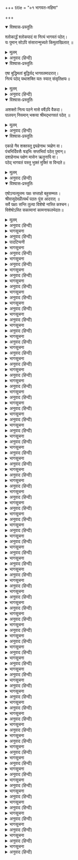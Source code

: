 +++
title = "०१ भागवत-महिमा"

+++


<details open><summary>विश्वास-प्रस्तुतिः</summary>

श्लोकार्द्धं श्लोकपादं वा नित्यं भागवतं पठेत्।  
यः पुमान् सोऽपि संसारान्मुच्यते किमुताखिलात् ॥
</details>

<details><summary>मूलम्</summary>

श्लोकार्द्धं श्लोकपादं वा नित्यं भागवतं पठेत्।  
यः पुमान् सोऽपि संसारान्मुच्यते किमुताखिलात् ॥
</details>

<details><summary>अनुवाद (हिन्दी)</summary>

आधा श्लोक या चौथाई श्लोकका भी नित्य जो मनुष्य पाठ करता है, उसकी भी संसारसे मुक्ति हो जाती है; फिर सम्पूर्ण पाठ करनेवालेकी तो बात ही क्या है।
</details>

<details open><summary>विश्वास-प्रस्तुतिः</summary>

एषा बुद्धिमतां बुद्धिर्यद् भागवतमादरात्।  
नित्यं पठेद् यथाशक्ति यतः स्यात् संसृतिक्षयः॥
</details>

<details><summary>मूलम्</summary>

एषा बुद्धिमतां बुद्धिर्यद् भागवतमादरात्।  
नित्यं पठेद् यथाशक्ति यतः स्यात् संसृतिक्षयः॥
</details>

<details><summary>अनुवाद (हिन्दी)</summary>

बुद्धिमानोंकी बुद्धिमत्ता यही है कि संसारभयनाशक श्रीमद‍्भागवतका आदरपूर्वक यथाशक्ति पाठ करे।
</details>

<details open><summary>विश्वास-प्रस्तुतिः</summary>

अशक्तो नित्य पठने मासे वर्षेऽपि वैकदा।  
पालयन् नियमान् भक्त्या श्रीमद‍्भागवतं पठेत् ॥
</details>

<details><summary>मूलम्</summary>

अशक्तो नित्य पठने मासे वर्षेऽपि वैकदा।  
पालयन् नियमान् भक्त्या श्रीमद‍्भागवतं पठेत् ॥
</details>

<details><summary>अनुवाद (हिन्दी)</summary>

यदि नित्य पाठ न कर सकता हो तो महीने या वर्षमें एक बार नियमपूर्वक भक्तिसहित भागवतका पाठ अवश्य करना चाहिये।
</details>

<details open><summary>विश्वास-प्रस्तुतिः</summary>

एकाहे नैव शक्तस्तु द्व्यहेनाथ त्र्यहेण वा।  
पंचभिर्दिवसैः षड्‍‍भिः सप्तभिर्वा पठेत् पुमान्॥  
दशाहेनाथ पक्षेण मासेन ऋतुनापि वा।  
पठेद् भागवतं यस्तु भुक्तं मुक्तिं स विन्दते॥
</details>

<details><summary>मूलम्</summary>

एकाहे नैव शक्तस्तु द्व्यहेनाथ त्र्यहेण वा।  
पंचभिर्दिवसैः षड्‍‍भिः सप्तभिर्वा पठेत् पुमान्॥  
दशाहेनाथ पक्षेण मासेन ऋतुनापि वा।  
पठेद् भागवतं यस्तु भुक्तं मुक्तिं स विन्दते॥
</details>

<details><summary>अनुवाद (हिन्दी)</summary>

जो एक दिनमें पाठ न कर सकता हो वह दो, तीन, पाँच, छः, सात, दस, पंद्रह, तीस या साठ दिनमें श्रीमद‍्भागवतका पाठ करे। इससे भोग एवं मोक्ष दोनोंकी प्राप्ति होती है।
</details>

<details open><summary>विश्वास-प्रस्तुतिः</summary>

एषोऽप्यत्युत्तमः पक्षः सप्ताहो बहुसम्मतः।  
श्रीवासुदेवप्रीत्यर्थं पठतः पुंस आदरात् ॥  
सर्वे पक्षाः सन्ति तुल्या विशेषो नास्ति कश्चन।  
विशेषोऽस्ति सकामानां कामनाफलभेदतः॥
</details>

<details><summary>मूलम्</summary>

एषोऽप्यत्युत्तमः पक्षः सप्ताहो बहुसम्मतः।  
श्रीवासुदेवप्रीत्यर्थं पठतः पुंस आदरात् ॥  
सर्वे पक्षाः सन्ति तुल्या विशेषो नास्ति कश्चन।  
विशेषोऽस्ति सकामानां कामनाफलभेदतः॥
</details>

<details><summary>अनुवाद (हिन्दी)</summary>

बहुत-से ऋषियोंने सप्ताहपारायणका भी उत्तम पक्ष माना है। केवल भगवान‍्की प्रीतिके लिये सम्पूर्ण पक्ष बराबर हैं। कोई न्यूनाधिक नहीं हैं। फल चाहनेवालोंके लिये फलभेदसे पारायणभेद कहा गया है।
</details>

<details><summary>भागसूचना</summary>

(१) निष्कामपारायण भगवत्प्रीत्यर्थ
</details>

<details><summary>अनुवाद (हिन्दी)</summary>

पाठकर्ता ब्राह्मण १ या ५, पारायण-संख्या १०० या १०८  
विशेष नियम—करानेवाला फलाहार या हविष्य भोजन करे।  
दिन—१, २, ३, ४, ५, ६, ७,  
विश्रामस्थल-स्कन्ध—३, ५, ७, ९, १०, १०, १२  
अध्याय—२०, २३, १५,* २४,* १२, ८२, १३*  
योग अध्याय—४९, ६७, ३७, ४८, १२, ७०, ५२
</details>

<details><summary>पादटिप्पनी</summary>

* यह चिह्न स्कन्धकी समाप्ति और ÷ यह चिह्न दशमस्कन्धके पूर्वार्धकी समाप्तिका है।
</details>

<details><summary>भागसूचना</summary>

(२) सप्ताहपारायण (सात दिनका)
</details>

<details><summary>अनुवाद (हिन्दी)</summary>

निष्कामपारायण भगवत्प्रीत्यर्थ  
दिन—१, २, ३, ४, ५, ६, ७  
विश्रामस्थल-स्कन्ध—३, ५, ७, ९, १०, १०, १२  
अध्याय—२०, २३, १५*, २४*, ४२, ९०*, १३*  
योग अध्याय—४९, ६७, ३७, ४८, ४२, ४८, ४४
</details>

<details><summary>भागसूचना</summary>

(३) सप्ताहपारायण (सात दिनका)
</details>

<details><summary>अनुवाद (हिन्दी)</summary>

मोक्षप्राप्तिके लिये  
दिन— १, २, ३, ४, ५, ६, ७  
विश्रामस्थल-स्कन्ध—३, ५, ८, १०, १०, ११, १२  
अध्याय—१८, ८, ७, ३, ५३, ९, १३*  
योग अध्याय—४७, ५४, ५९, ४४, ५०, ४६, ३५
</details>

<details><summary>भागसूचना</summary>

(४) आरम्भ किये हुए कार्यमें विघ्ननाशके लिये
</details>

<details><summary>अनुवाद (हिन्दी)</summary>

पाठकर्ता ब्राह्मण ९, पारायण-संख्या १४०  
विशेष नियम—प्रतिदिन चतुर्थ स्कन्धके उन्नीसवें अध्याय (पृथुविजय) का पाठ, पाठके आरम्भ एवं समाप्तिमें करना चाहिये।  
दिन— १, २, ३, ४, ५, ६, ७  
विश्रामस्थल-स्कन्ध—३, ५, ७, ९, १०, १०, १२  
अध्याय—१९, ६, १०, २४*, ४९÷, ९०*, १३*  
योग अध्याय—४९, ५१, ४९, ५३, ४९, ४१, ४४
</details>

<details><summary>भागसूचना</summary>

(५) सप्ताहपारायण (सात दिनका)
</details>

<details><summary>अनुवाद (हिन्दी)</summary>

विघ्ननाशके लिये  
दिन— १, २, ३, ४, ५, ६, ७  
विश्रामस्थल-स्कन्ध—३, ५, ७, ९, १०, १०, १२  
अध्याय—१९, १६, १०, २४*, ४९÷, ९०*, १३*  
योग अध्याय—४९, ६१, ३९, ५३, ४९, ४१, ४४
</details>

<details><summary>भागसूचना</summary>

(६) सप्ताहपारायण (सात दिनका)
</details>

<details><summary>अनुवाद (हिन्दी)</summary>

धनप्राप्तिके लिये  
दिन— १, २, ३, ४, ५, ६, ७  
विश्रामस्थल-स्कन्ध—४, ६, ९, १०, १०, १०, १२  
अध्याय—९, १३, ७, ३४, ७३, ९०*, १३*  
योग अध्याय—७१, ६१, ५२, ५१, ३९, १७, ४४
</details>

<details><summary>भागसूचना</summary>

(७) सप्ताहपारायणके प्रयोग (सात दिनके)
</details>

<details><summary>अनुवाद (हिन्दी)</summary>

बान्धवपीडानिवृत्ति और संकटनाशके लिये  
पाठकर्ता ब्राह्मण ४, पारायण-संख्या १९६  
विशेष नियम—प्रतिदिन पाठके आरम्भ एवं समाप्तिमें षष्ठ स्कन्धकी देवस्तुति (अ० ९, श्लो०३१—४५) का पाठ करना चाहिये। पाठविधि—  
दिन— १, २, ३, ४, ५, ६, ७  
विश्रामस्थल-स्कन्ध—२, ४, ६, ८, १०, ११, १२  
अध्याय—	१०*, ३१*, १९*, २४*, ४९÷, ३१*, १३*  
योग अध्याय—२९, ६४, ४५, ३९, ७३, ७२, १३
</details>

<details><summary>भागसूचना</summary>

(८) कैदसे छुड़ानेके लिये
</details>

<details><summary>अनुवाद (हिन्दी)</summary>

पाठकर्ता ब्राह्मण ७, पारायण-संख्या १४३  
विशेष नियम—प्रतिदिन पाठके आरम्भ एवं अन्तमें दशम स्कन्धके १०। २९; १९। ९; २५। १३; २७। १९; ४९। ११ और ७०। २५—इन ६श्लोकोंका पाठ करना चाहिये।  
दिन— १, २, ३, ४, ५, ६, ७  
विश्रामस्थल-स्कन्ध—३, ५, ७, ९, १०, ११, १२  
अध्याय—३३*, २६*, १५*, २४*, ९०*, ३१*, १३*  
योग अध्याय—६२, ५७, ३४, ४८, ९०, ३१, १३
</details>

<details><summary>भागसूचना</summary>

(९) शत्रुपराजयके लिये
</details>

<details><summary>अनुवाद (हिन्दी)</summary>

पाठकर्ता ब्राह्मण ६, पारायण-संख्या १९४  
विशेष नियम—प्रतिदिन पाठके प्रारम्भ एवं समाप्तिमें अष्टम स्कन्धके ‘यज्ञेश यज्ञपुरुष’ (अ०१७, श्लो० ८) आदि ३ श्लोकोंका पाठ करे।  
दिन— १, २, ३, ४, ५, ६, ७  
विश्रामस्थल-स्कन्ध—३, ५, ७, १०, १०, ११, १२  
अध्याय—१९, १५, १५*, १२, ८४, ३१*, १३*,  
योग अध्याय—४८, ६०, ४५, ६०, ७२, ३७, १३
</details>

<details><summary>भागसूचना</summary>

(१०) रोगमुक्तिके लिये
</details>

<details><summary>अनुवाद (हिन्दी)</summary>

पाठकर्ता ब्राह्मण ३, पारायण-संख्या १५७  
विशेष नियम—प्रतिदिन प्रत्येक अध्यायके आरम्भमें पंचम स्कन्धके नारसिंह मन्त्र (अ० १८, श्लो० ८) का पाठ करे।  
दिन— १, २, ३, ४, ५, ६, ७  
विश्रामस्थल-स्कन्ध—३, ५, ६, ९, १०, १०, १२  
अध्याय—२०, ६, १९*, २०, ३५, ८५, १३*  
योग अध्याय—४९, ५०, ३९, ५९, ३९, ५०, ४९
</details>

<details><summary>भागसूचना</summary>

(११) पुत्र और स्त्रीप्राप्तिके लिये
</details>

<details><summary>अनुवाद (हिन्दी)</summary>

पाठकर्ता ब्राह्मण ५, पारायण-संख्या १४५  
विशेष नियम—प्रतिदिन प्रत्येक अध्यायके आरम्भ एवं अन्तमें पंचम स्कन्धके काममन्त्र (अ० १८, श्लो० १८) का पाठ करे।  
दिन— १, २, ३, ४, ५, ६, ७  
विश्रामस्थल-स्कन्ध—३, ५, ७, १०, १०, ११, १२  
अध्याय—२४, ३, ८, ४, ५५, ६, १३*  
योग अध्याय—५३, ४३, ५०, ५९, ५१, ४१, ३८
</details>

<details><summary>भागसूचना</summary>

(१२) निष्कण्टक राज्यके लिये
</details>

<details><summary>अनुवाद (हिन्दी)</summary>

पाठकर्ता ब्राह्मण १०, पारायण-संख्या १९८  
विशेष नियम—प्रतिदिन पाठके आरम्भ एवं समाप्तिमें चतुर्थ स्कन्धकी ध्रुवस्तुति (अ० ९) का पाठ करे।  
दिन— १, २, ३, ४, ५, ६, ७  
विश्रामस्थल-स्कन्ध—४, ६, ९, १०, १०, १०, १२  
अध्याय—९, १३, ७, ३४, ७३, ९०*, १३*  
योग अध्याय—७१, ६१, ५२, ५१, ३९, १७, ४४
</details>

<details><summary>भागसूचना</summary>

(१३) एकाहपारायण (एक दिनका)
</details>

<details><summary>अनुवाद (हिन्दी)</summary>

हरिप्रेमप्राप्ति  
दिन— १,  
विश्रामस्थल-स्कन्ध—१२  
अध्याय—१३*  
योग अध्याय—३३५
</details>

<details><summary>भागसूचना</summary>

(१४) द‍्व्यहपारायण (दो दिनका)
</details>

<details><summary>अनुवाद (हिन्दी)</summary>

पराभक्ति-प्राप्तिके लिये  
दिन— १,	 २  
विश्रामस्थल-स्कन्ध—९, १२  
अध्याय—१३, १३*  
योग अध्याय—१९०, १४५
</details>

<details><summary>भागसूचना</summary>

(१५) द‍्व्यहपारायण (दो दिनका)
</details>

<details><summary>अनुवाद (हिन्दी)</summary>

योग-सिद्धिके लिये  
दिन— १,	 २  
विश्रामस्थल-स्कन्ध—७, १२  
अध्याय—१५*, १३*  
योग अध्याय—१५३, १८२
</details>

<details><summary>भागसूचना</summary>

(१६) द‍्व्यहपारायण (दो दिनका)
</details>

<details><summary>अनुवाद (हिन्दी)</summary>

चित्तनिवृत्तिके लिये  
दिन—१, २  
विश्रामस्थल-स्कन्ध—८, १२  
अध्याय—१६, १३*  
योग अध्याय—१६९, १६६
</details>

<details><summary>भागसूचना</summary>

(१७) त्र्यहपारायण (तीन दिनका)
</details>

<details><summary>अनुवाद (हिन्दी)</summary>

मोक्षप्राप्तिके लिये  
दिन—१, २, ३,  
विश्रामस्थल-स्कन्ध—५, १०, १२  
अध्याय—८, १२, १३*  
योग अध्याय—१०१, ११२, १२२
</details>

<details><summary>भागसूचना</summary>

(१८) त्र्यहपारायण (तीन दिनका)
</details>

<details><summary>अनुवाद (हिन्दी)</summary>

ऐश्वर्य-प्राप्ति, संसार-बन्धन-मुक्तिके लिये  
दिन—१, २, ३,  
विश्रामस्थल-स्कन्ध—७, १०, १२  
अध्याय—१५*, ९०*, १३*  
योग अध्याय—१५३, १३८, ४४
</details>

<details><summary>भागसूचना</summary>

(२०) चतुरहपारायण (चार दिनका)
</details>

<details><summary>अनुवाद (हिन्दी)</summary>

सब प्रकारकी कामनाओंकी सिद्धिके लिये  
दिन—१, २, ३, ४  
विश्रामस्थल-स्कन्ध—४, ८, १०, १२  
अध्याय—१८, ७, ५२, १३*  
योग अध्याय—८०, ८०, ९३, ८२
</details>

<details><summary>भागसूचना</summary>

(२१) चतुरहपारायण (चार दिनका)
</details>

<details><summary>अनुवाद (हिन्दी)</summary>

पापनाशके लिये  
दिन—१, २, ३, ४  
विश्रामस्थल-स्कन्ध—४, ८, १०, १२  
अध्याय—२६, १९, ५३, १३*  
योग अध्याय—८८, ८४, ८२, ८१
</details>

<details><summary>भागसूचना</summary>

(२२) चतुरहपारायण (चार दिनका)
</details>

<details><summary>अनुवाद (हिन्दी)</summary>

सद्धर्मकी प्राप्तिके लिये  
दिन—१, २, ३, ४  
विश्रामस्थल-स्कन्ध—४, ८, १०, १२  
अध्याय—१९, १४, ५१, १३*  
योग अध्याय—८१, ८६, ८५, ८३
</details>

<details><summary>भागसूचना</summary>

(२३) पंचाहपारायण (पाँच दिनका)
</details>

<details><summary>अनुवाद (हिन्दी)</summary>

दिन—१, २, ३, ४, ५  
विश्रामस्थल-स्कन्ध—४, ६, ९, १०, १२  
अध्याय—४, १५, २१, ६४, १३*  
योग अध्याय—६६, ६८, ६४, ६७, ७०
</details>

<details><summary>भागसूचना</summary>

(२४) पंचाहपारायण (पाँच दिनका)
</details>

<details><summary>अनुवाद (हिन्दी)</summary>

सकल कामनाप्राप्तिके लिये  
पाठकर्ता ब्राह्मण ९, पारायण-संख्या २४२  
दिन—१, २, ३, ४, ५  
विश्रामस्थल-स्कन्ध—४, ६, ९, १०, १२  
अध्याय—७, १९*, २४*, ६९, १३*  
योग अध्याय—६९, ६९, ६३, ६९, ६५
</details>

<details><summary>भागसूचना</summary>

(२५) षडहपारायण (छः दिनका)
</details>

<details><summary>अनुवाद (हिन्दी)</summary>

धनप्राप्तिके लिये  
दिन—१, २, ३, ४, ५, ६  
विश्रामस्थल-स्कन्ध—४, ६, ९, १०, १०, १२  
अध्याय—९, १३, ७, ३४, ९०*, १३*  
योग अध्याय—७१, ६१, ५२, ५१, ५६, ४४
</details>

<details><summary>भागसूचना</summary>

(२६) षडहपारायण (छः दिनका)
</details>

<details><summary>अनुवाद (हिन्दी)</summary>

धनलाभ, कृत्यानाश, उत्पात-शान्तिके लिये  
पाठकर्ता ब्राह्मण ४, पारायण-संख्या १४४  
दिन—१, २, ३, ४, ५, ६  
विश्रामस्थल-स्कन्ध—३, ५, ८, १०, ११, १२  
अध्याय—३२, १४, २४*, ४९÷, २९, १३*  
योग अध्याय—६१, ४६, ७०, ७३, ७०, १४
</details>

<details><summary>भागसूचना</summary>

(२७) अष्टाहपारायण (आठ दिनका)
</details>

<details><summary>अनुवाद (हिन्दी)</summary>

दरिद्रता नष्ट करनेके लिये  
दिन—१, २, ३, ४, ५, ६, ७, ८  
विश्रामस्थल-स्कन्ध—३, ४, ६, ८, १०, १०, ११, १२  
अध्याय—१५, २१, ७, २१, २३, ५१, ३, १३*  
योग अध्याय—४४, ३९, ४३, ४८, ५०, २८, ४२, ४१
</details>

<details><summary>भागसूचना</summary>

(२८) अष्टाहपारायण (आठ दिनका)
</details>

<details><summary>अनुवाद (हिन्दी)</summary>

रोगसे छुटकारा पानेके लिये  
दिन—१, २, ३, ४, ५, ६, ७, ८  
विश्रामस्थल-स्कन्ध—३, ५, ६, ९, १०, १०, ११, १२  
अध्याय—२०, ६, १९*, २०, ३५, ८५, ६, १३*  
योग अध्याय—४९, ५०, ३९, ५९, ३९, ५०, ११, ३८
</details>

<details><summary>भागसूचना</summary>

(२९) अष्टाहपारायण (आठ दिनका)
</details>

<details><summary>अनुवाद (हिन्दी)</summary>

भयनिवृत्तिके लिये  
दिन—१, २, ३, ४, ५, ६, ७, ८,  
विश्रामस्थल-स्कन्ध—३, ४, ६, ८, १०, १०, १०, १२  
अध्याय—	९, १६, १, १०, १, ४२, ९०*, १३*  
योग अध्याय—३८, ४०, ४२, ४३, ३९, ४१, ४८, ४४
</details>

<details><summary>भागसूचना</summary>

(३०) अष्टाहपारायण (आठ दिनका)
</details>

<details><summary>अनुवाद (हिन्दी)</summary>

अकाल मृत्युसे बचनेके लिये  
दिन— १, २, ३, ४, ५, ६, ७, ८  
विश्रामस्थल-स्कन्ध—३, ४, ५, ८, १०, १०, ११, १२  
अध्याय—८, ८, २४, ९, १०, ५६, ९, १३*  
योग अध्याय—३७, ३३, ४७, ४५, ४९, ४६, ४३, ३५
</details>

<details><summary>भागसूचना</summary>

(३१) नवाहपारायण (नौ दिनका)
</details>

<details><summary>अनुवाद (हिन्दी)</summary>

सुयशप्राप्तिके लिये  
दिन— १, २, ३, ४, ५, ६, ७, ८, ९  
विश्रामस्थल-स्कन्ध—३, ४, ५, ७, ९, १०, १०, ११, १२  
अध्याय—१०, २, २०, १२, ८, २०, ६०, ८, १३*  
योग अध्याय—३९, २५, ४९, ३७, ३५, ३६, ४०, ३८, ३६
</details>

<details><summary>भागसूचना</summary>

(३२) नवाहपारायण (नौ दिनका)
</details>

<details><summary>अनुवाद (हिन्दी)</summary>

कन्याप्राप्तिके लिये  
दिन— १, २, ३, ४, ५, ६, ७, ८, ९  
विश्रामस्थल-स्कन्ध— ३, ४, ५, ७, ९, १०, १०, ११, १२  
अध्याय—६, ११, १६, ११, ६, २१, ५८, ९, १३*  
योग अध्याय—३५, ३८, ३६, ४०, ३४, ३९, ३७, ४१, ३५
</details>

<details><summary>भागसूचना</summary>

(३३) दशाहपारायण (दस दिनका)
</details>

<details><summary>अनुवाद (हिन्दी)</summary>

ज्ञानप्राप्तिके लिये  
दिन— १, २, ३, ४, ५, ६, ७, ८, ९, १०  
विश्रामस्थल-स्कन्ध—३, ४, ५, ६, ८, १०, १०, १०, ११, १२  
अध्याय—६, ७, ९, १९*, २४*, ११, ४५, ७९, २३, १३*  
योग अध्याय—३५, ३४, ३३, ३६, ३९, ३५, ३४, ३४, ३४, २१
</details>

<details><summary>भागसूचना</summary>

(३४) एकादशाहपारायण (ग्यारह दिनका)
</details>

<details><summary>अनुवाद (हिन्दी)</summary>

मनोकामनाकी सिद्धिके लिये  
दिन— १, २, ३, ४, ५, ६, ७, ८, ९, १०, ११  
विश्रामस्थल-स्कन्ध—१, ३, ४, ५, ७, ९, १०, १०, १०, ११, १२  
अध्याय—१८, २२, २१, २१, ८, ३, ११, ४८, ८१, २३, १३*  
योग अध्याय—१८, ३३, ३२, ३१, ३२, ३४, ३२, ३७, ३३, ३२, २१
</details>

<details><summary>भागसूचना</summary>

(३५) द्वादशाहपारायण (बारह दिनका)
</details>

<details><summary>अनुवाद (हिन्दी)</summary>

शान्तिके लिये  
दिन—१, २, ३, ४, ५, ६, ७, ८, ९, १०, ११, १२  
विश्रामस्थल-स्कन्ध—२, ३, ४, ५, ६, ८, ९, १०, १०, १०, ११, १२  
अध्याय—३, २२, १६, ९, १८, १७, २१, २३, ४८, ८०, २५, १३*  
योग अध्याय—२२, २९, २७, २४, ३५, ३३, २८, २६, २५, ३२, ३५, १९
</details>

<details><summary>भागसूचना</summary>

(३६) त्रयोदशाहपारायण (तेरह दिनका)
</details>

<details><summary>अनुवाद (हिन्दी)</summary>

ऋणसे छुटकारा पानेके लिये  
दिन— १, २, ३, ४, ५, ६, ७, ८, ९, १०, ११, १२, १३  
विश्रामस्थल-स्कन्ध—२, ३, ४, ५, ६, ८, ९, १०, १०, १०, ११, १२, १२  
अध्याय—२, २०, १३, ५, १३, ११, १४, १५, ३९, ७०, १४, १, १३*  
योग अध्याय—२१, २८, २६, २३, ३४, ३२, २७, २५, २४, ३१, ३४, १८, १२
</details>

<details><summary>भागसूचना</summary>

(३७) चतुर्दशाहपारायण (चौदह दिनका)
</details>

<details><summary>अनुवाद (हिन्दी)</summary>

सब प्रकारकी आपत्तियोंसे छुटकारा पानेके लिये  
दिन— १, २, ३, ४, ५, ६, ७, ८, ९, १०, ११, १२, १३, १४  
विश्रामस्थल-स्कन्ध—२, ३, ४, ५, ६, ७, ८, ९, १०, १०, १०, ११, ११, १२  
अध्याय—६, २०, १२, ५, २, ९, १८, १६, १८, ४१, ६७, २, २३, १३*  
योग अध्याय—२५, २४, २५, २४, २३, २६, २४, २२, २६, २३, २६, २५, २१, २१,
</details>

<details><summary>भागसूचना</summary>

(३८) पक्षपारायण (पंद्रह दिनका)
</details>

<details><summary>अनुवाद (हिन्दी)</summary>

पक्ष, मास और ऋतुपारायण प्रतिपद् तिथिसे ही प्रारम्भ किया जाय—यह नियम नहीं है। केवल दिन-संख्याका नियम है।  
दिन— १, २, ३, ४, ५, ६, ७, ८, ९, १०, ११, १२, १३, १४, १५  
विश्रामस्थल-स्कन्ध—२, ३, ४, ५, ६, ८, ८, ९, १०, १०, १०, १०, ११, १२, १२  
अध्याय—४, १९, २२, १६, १३, २, २४*, २३, २४, ४८, ६८, ८९, ६, ५, १३*  
योग अध्याय—२३, २५, ३६, २५, २३, २३, २२, २३, २५, २४, २०, २१, ७, ३०, ८
</details>

<details><summary>भागसूचना</summary>

(३९) पंचदशाहपारायण (पंद्रह दिनका)
</details>

<details><summary>अनुवाद (हिन्दी)</summary>

सब प्रकारकी कामनाकी सिद्धिके लिये  
दिन— १, २, ३, ४, ५, ६, ७, ८, ९, १०, ११, १२, १३, १४, १५  
विश्रामस्थल-स्कन्ध—२, ३, ४, ४, ५, ६, ८, ९, १०, १०, १०, १०, ११, ११, १२  
अध्याय—२, १५, ४, २७, १८, १५, ५, ६, ४, २६, ४९÷, ७०, २, २५, १३*  
योग अध्याय—२१, २३, २२, २३, २२, २३, २४, २५, २२, २२, २३, २१, २२, २३, १९
</details>

<details><summary>भागसूचना</summary>

(४०) षोडशाहपारायण (सोलह दिनका)
</details>

<details><summary>अनुवाद (हिन्दी)</summary>

बाधाओंकी शान्तिके लिये  
दिन— १, २, ३, ४, ५, ६, ७, ८, ९, १०, ११, १२, १३, १४, १५, १६  
विश्रामस्थल-स्कन्ध—१, ३, ३, ४, ५, ६, ७, ८, ९, १०, १०, १०, १०, ११, १२, १२  
अध्याय—१८, १३, २९, १९, ५, ५ ८, १८, १४, १७ ३८, ५२, ८१, १०, १, १३*  
योग अध्याय—१८, २४, १६, २३, १७, २६, २२, २५, २०, २७, २१, १४, २९, १९, २२, १२
</details>

<details><summary>भागसूचना</summary>

(४१) सप्तदशाहपारायण (सत्रह दिनका)
</details>

<details><summary>अनुवाद (हिन्दी)</summary>

आनन्दवृद्धिके लिये  
दिन— १, २, ३, ४, ५, ६, ७, ८, ९, १०, ११, १२, १३, १४, १५, १६, १७  
विश्रामस्थल-स्कन्ध—२, ३, ३, ४, ४, ५, ७, ८, ९, १०, १०, १०, १०, १०, ११, १२, १२  
अध्याय—४, ११, २६, १५, ३१*, २५, १, १०, ५, ७, २७, ४०, ६८, ८६, १७, २, १३*  
योग अध्याय—२३, १७, १५, २२, १६, २५, २१, २४, १९, २६, २०, १३, २८, १८, २१, १६, ११
</details>

<details><summary>भागसूचना</summary>

(४२) अष्टादशाहपारायण (अठारह दिनका)
</details>

<details><summary>अनुवाद (हिन्दी)</summary>

भगवान‍्की प्राप्तिके लिये  
दिन— १, २, ३, ४, ५, ६, ७, ८, ९, १०, ११, १२, १३, १४, १५, १६, १७, १८  
विश्रामस्थल-स्कन्ध—१, ३, ३, ४, ४, ५, ६, ७, ८, ९, ९, १०, १०, १०, १०, ११, ११, १२  
अध्याय—१६, ८, २१, ८, २३, १३, १, २, ६, ४, २४, १८, ४०, ५९, ७३, ७, २५, १३*  
योग अध्याय—१६, २१, १३, २०, १५, २१, १४, २०, १९, २२, २०, १८, २२, १९, १४, २४, १८, १९
</details>

<details><summary>भागसूचना</summary>

(४३) ऊनविंशत्यहपारायण (उन्नीस दिनका)
</details>

<details><summary>अनुवाद (हिन्दी)</summary>

विजयप्राप्तिके लिये  
दिन— १, २, ३, ४, ५, ६, ७, ८, ९, १०, ११, १२, १३, १४, १५, १६, १७, १८, १९  
विश्रामस्थल-स्कन्ध—१, ३, ३, ४, ४, ५, ५, ६, ७, ८, ९, १०, १०, १०, १०, १०, ११, ११, १२  
अध्याय—१५, ५, १७, ४, २३, ६, २६*, १३, १३, १६, १३, ८, २५, ४६, ६४, ७७, १०, २८, १३*  
योग अध्याय—१५, १९, १२, २०, १९, १४, २०, १३, १९, १८, २१, १९, १७, २१, १८, १३, २३, १८, १६
</details>

<details><summary>भागसूचना</summary>

(४४) विंशाहपारायण (बीस दिनका)
</details>

<details><summary>अनुवाद (हिन्दी)</summary>

इष्टसिद्धिके लिये  
दिन— १, २, ३, ४, ५, ६, ७, ८, ९, १०, ११, १२, १३, १४, १५, १६, १७, १८, १९, २०  
विश्रामस्थल-स्कन्ध—१, ३, ३, ३, ४, ५, ५, ६, ७, ८, ९, ९, १०, १०, १०, १०, १०, ११, १२, १२  
अध्याय—१३, ३, १४, ३२, ११, १, १८, १२, ८, १५, ७, १६, १६, ३०, ४०, ६३, ८८, ६, २, १३*  
योग अध्याय—१३, १९, ११, १८, १२, २१, १७, २०, १५, २२, १६, ९, २४, १४, १०, २३, २५, ८, २७, ११
</details>

<details><summary>भागसूचना</summary>

(४५) एकविंशत्यहपारायण (इक्कीस दिनका)
</details>

<details><summary>अनुवाद (हिन्दी)</summary>

सब प्रकारके उपद्रवोंकी शान्तिके लिये  
दिन— १, २, ३, ४, ५, ६, ७, ८, ९, १०, ११, १२, १३, १४, १५, १६, १७, १८, १९, २०, २१  
विश्रामस्थल-स्कन्ध—१, ३, ३, ३, ४, ४, ५, ६, ६, ८, ८, ९, १०, १०, १०, १०, १०, ११, ११, १२, १२  
अध्याय—१२, १, ११, २८, ६, २६, ११, ४, १८, ५, २०, ४, १३, १६, २५, ४७, ७१, २, २७, ३, १३*  
योग अध्याय—१२, १८, १०, १७, ११, २०, १६, १९, १४, २१, १५, ८, २३, १३, ९, २२, २४, २१, २५, ७, १०
</details>

<details><summary>भागसूचना</summary>

(४६) द्वाविंशत्यहपारायण (बाईस दिनका)
</details>

<details><summary>अनुवाद (हिन्दी)</summary>

ज्ञानप्राप्तिके लिये  
दिन— १, २, ३, ४, ५, ६, ७, ८, ९, १०, ११, १२, १३, १४, १५, १६, १७, १८, १९, २०, २१, २२  
विश्रामस्थल-स्कन्ध—१, २, ३, ३, ४, ४, ५, ५, ६, ७, ८, ८, ९, १०, १०, १०, १०, १०, ११, ११, १२, १२  
अध्याय—११, ९, ९, २५, १०, १८, ३, १६, ९, ४, १०, २२, १८, १, २४, ३३, ५४, ७८, ८, १७, २, १३*  
योग अध्याय—११, १७, १०, १६, १८, ८, १६, १३, १९, १४, २१, १२, २०, ७, २३, ९, २१, २४, २०, ९, १६, ११
</details>

<details><summary>भागसूचना</summary>

(४७) त्रयोविंशत्यहपारायण (तेईस दिनका)
</details>

<details><summary>अनुवाद (हिन्दी)</summary>

पापनाशके लिये  
दिन— १, २, ३, ४, ५, ६, ७, ८, ९, १०, ११, १२, १३, १४, १५, १६, १७, १८, १९, २०, २१, २२, २३  
विश्रामस्थल-स्कन्ध—१, २, ३, ३, ३, ४, ४, ५, ५, ६, ७, ८, ९, ९, ९, १०, १०, १०, १०, १०, ११, ११, १२  
अध्याय—१०, ७, ५, २०, २९, १४, २८, १४, २५, १८, १२, ६, ३, १४, २१, १७, ३९, ५९, ८१, ८९, ९, २४, १३*  
योग अध्याय—१०, १६, ८, १५, ९, १८, १४, १७, ११, १९, १३, ९, २१, ११, ७, २०, २२, १९, २३, ८, १०, १५, २०
</details>

<details><summary>भागसूचना</summary>

(४८) चतुर्विंशत्यहपारायण (चौबीस दिनका)
</details>

<details><summary>अनुवाद (हिन्दी)</summary>

साम्राज्यकी प्राप्तिके लिये  
दिन— १, २, ३, ४, ५, ६, ७, ८, ९, १०, ११, १२, १३, १४, १५, १६, १७, १८, १९, २०, २१, २२, २३, २४  
विश्रामस्थल-स्कन्ध—१, २, ३, ३, ४, ४, ४, ५, ६, ७, ८, ८, ९, १०, १०, १०, १०, १०, १०, १०, ११, ११, १२, १२  
अध्याय—११, ९, १८, ३२, ८, १५, २६, १३, ८, ८, ३, २३, ७, ५, १३, २३, ३९, ५९, ७६, ८४, ८, २०, ४, १३*  
योग अध्याय—११, १७, १९, १४, ९, ७, ११, १८, २१, १९, १०, २०, ८, २२, ८, १०, १६, २०, १७, ८, १४, १२, १५, ९
</details>

<details><summary>भागसूचना</summary>

(४९) पंचविंशत्यहपारायण (पच्चीस दिनका)
</details>

<details><summary>अनुवाद (हिन्दी)</summary>

सब प्रकारकी बाधाओंकी शान्तिके लिये  
दिन— १, २, ३, ४, ५, ६, ७, ८, ९, १०, ११, १२, १३, १४, १५, १६, १७, १८, १९, २०, २१, २२, २३, २४, २५  
विश्रामस्थल-स्कन्ध—१, १, ३, ३, ३, ४, ४, ५, ५, ६, ६, ७, ८, ८, ९, ९, १०, १०, १०, १०, १०, १०, ११, ११, १२  
अध्याय—८, १९*, ४, ११, २४, १०, २५, ११, २०, २, १३, १३, ९, १८, ९, १६, ४, २२, ३७, ५४, ६२, ७५, ३, २०, १३*  
योग अध्याय—८, ११, १४, ७, १३, १९, १५, १७, ९, ८, ११, १९, ११, ९, १५, ७, १२, १८, १५, १७, ८, १३, १८, १७, २४
</details>

<details><summary>भागसूचना</summary>

(५०) षड‍‍्विंशत्यहपारायण (छब्बीस दिनका)
</details>

<details><summary>अनुवाद (हिन्दी)</summary>

त्रिलोकीके मंगलके लिये  
दिन— १, २, ३, ४, ५, ६, ७, ८, ९, १०, ११, १२, १३, १४, १५, १६, १७, १८, १९, २०, २१, २२, २३, २४, २५, २६  
विश्रामस्थल-स्कन्ध—१, २, ३, ३, ३, ४, ५, ५, ५, ६, ७, ७, ८, ८, ९, १०, १०, १०, १०, १०, १०, १०, ११, ११, १२, १२  
अध्याय—१५, ७, १३, २५, ३२, १२, १, १२, २५, ९, ४, १३, ११, २२, १६, ७, १९, ३५, ४८, ५९, ७२, ८४, १०, २१, २, १३*  
योग अध्याय—१५, ११, १६, १२, ७, १३, २०, ११, १३, १०, १४, ९, १३, ११, १८, १५, १२, १६, १३, ११, १३, १२, १६, ११, १२, ११
</details>

<details><summary>भागसूचना</summary>

(५१) सप्तविंशत्यहपारायण (सत्ताईस दिनका)
</details>

<details><summary>अनुवाद (हिन्दी)</summary>

सबमें एकीभावकी प्राप्तिके लिये  
दिन— १, २, ३, ४, ५, ६, ७, ८, ९, १०, ११, १२, १३, १४, १५, १६, १७, १८, १९, २०, २१, २२, २३, २४, २५, २६, २७  
विश्रामस्थल-स्कन्ध—१, २, ३, ३, ३, ४, ४, ५, ५, ६, ६, ७, ८, ८, ९, ९, १०, १०, १०, १०, १०, १०, १०, ११, ११, १२, १२  
अध्याय—१८, ९, १३, २०, ३३*, १६, २८, १२, २३, ६, १७, ८, ५, २२, ८, २४*, ९, २२, ३८, ४६, ६५, ८०, ९०*, ८, २३, २, १३*  
योग अध्याय—१८, १०, १४, ७, १३, १६, १२, १५, ११, ९, ११, १०, १२, १७, १०, १६, ९, १३, १६, ८, १९, १५, १०, ८, १५, १०, ११
</details>

<details><summary>भागसूचना</summary>

(५२) अष्टाविंशत्यहपारायण (अट्ठाईस दिनका)
</details>

<details><summary>अनुवाद (हिन्दी)</summary>

किसीको वशमें करनेके लिये  
दिन— १, २, ३, ४, ५, ६, ७, ८, ९, १०, ११, १२, १३, १४, १५, १६, १७, १८, १९, २०, २१, २२, २३, २४, २५, २६, २७, २८  
विश्रामस्थल-स्कन्ध—१, १, ३, ३, ३, ४, ४, ४, ५, ५, ५, ६, ७, ८, ९, ९, १०, १०, १०, १०, १०, १०, १०, ११, ११, ११, १२, १२  
अध्याय—७, १८, १, १५, २३, ३, १८, २४, ६, १३, २३, १६, १३, १३, ४, १३, १, १५, ३२, ४६, ५४, ६५, ८५, ८, १५,  २७, ४, १३*  
योग अध्याय—७, ११, १२, १४, ८, १३, १५, ६, १३, ७, १०, १९, १६, १५, १५, ९, १२, १४, १७, १४, ८, ११, २०, १३, ७, १२, ८, ९
</details>

<details><summary>भागसूचना</summary>

(५३) ऊनत्रिंशदहपारायण (उन्तीस दिनका)
</details>

<details><summary>अनुवाद (हिन्दी)</summary>

विद्या-प्राप्तिके लिये  
दिन— १, २, ३, ४, ५, ६, ७, ८, ९, १०, ११, १२, १३, १४, १५, १६, १७, १८, १९, २०, २१, २२, २३, २४, २५, २६, २७, २८, २९  
विश्रामस्थल-स्कन्ध—१, १, २, ३, ३, ३, ४, ४, ५, ५, ५, ६, ६, ७, ८, ८, ९, ९, १०, १०, १०, १०, १०, १०, १०, ११, ११, ११, १२,  
अध्याय—५, १६, १०*, १२, २३, ३०, ८, २२, १, १२, १८, ६, १८, १०, ८, १७, ५, १६, ४, १५, २८, ४४, ५६, ६६, ७७, १, १४, ३०, १३*  
योग अध्याय—५, ११, १३, १२, ११, ७, ११, १४, १०, ११, ६, १४, १२, ११, १३, ९, १२, ११, १२, ११, १३, १६, १२, १०, ११, १४, १३, १६, १४
</details>

<details><summary>भागसूचना</summary>

(५४) मासपारायण (महीनेभरका)
</details>

<details><summary>अनुवाद (हिन्दी)</summary>

दिन— १, २, ३, ४, ५, ६, ७, ८, ९, १०, ११, १२, १३, १४, १५, १६, १७, १८, १९, २०, २१, २२, २३, २४, २५, २६, २७, २८, २९, ३०  
विश्रामस्थल-स्कन्ध—१, १, २, ३, ३, ३, ४, ४, ४, ५, ५, ६, ७, ७, ८, ८, ९, ९, १०, १०, १०, १०, १०, १०, १०, १०, ११, ११, १२, १२  
अध्याय—११, १९*, १०*, १२, २४, ३३*, १२, २३, ३१*, १४, २६*, १२, ५, १५*, १२, २४*, १३, २४*, ११, २१, ३३, ४५, ५७, ६९, ७९, ९०*, १३, २६, ५, १३*  
योग अध्याय—११, ८, १०, १२, १२, ९, १२, ११, ८, १४, १२, १२, १२, १०, १२, १२, १३, ११, ११, १०, १२, १२, १२, १२, १०, ११, १३, १३, १०, ८
</details>

<details><summary>भागसूचना</summary>

(५५) मासपारायण (महीनेभरका)
</details>

<details><summary>अनुवाद (हिन्दी)</summary>

भक्तिप्रद  
दिन— १, २, ३, ४, ५, ६, ७, ८, ९, १०, ११, १२, १३, १४, १५, १६, १७, १८, १९, २०, २१, २२, २३, २४, २५, २६, २७, २८, २९, ३०  
विश्रामस्थल-स्कन्ध—१, १, २, ३, ३, ४, ४, ४, ५, ५, ५, ६, ६, ७, ८, ८, ९, ९, १०, १०, १०, १०, १०, १०, १०, ११, ११, ११, १२, १२  
अध्याय—५, १६, ९, १०, २३, १, ८, २२, १, १२, २१, ६, १८, १०, ८, १७, ५, १६, ३, १५, २८, ४४, ५६, ७०, ८१, १, १४, २८, ७, १३*  
योग अध्याय—५, ११, १२, ११, १३, ११, ७, १४, १०, ११, ९, ११, १२, ११, १३, ९, १२, ११, ११, १२, १३, १६, १२, १४, ११, १०, १३, १४, १०, ६
</details>

<details><summary>भागसूचना</summary>

(५६) मासपारायण (महीनेभरका)
</details>

<details><summary>अनुवाद (हिन्दी)</summary>

समस्त कामनाओंकी सिद्धिके लिये  
दिन— १, २, ३, ४, ५, ६, ७, ८, ९, १०, ११, १२, १३, १४, १५, १६, १७, १८, १९, २०, २१, २२, २३, २४, २५, २६, २७, २८, २९, ३०  
विश्रामस्थल-स्कन्ध—१, २, ३, ३, ३, ४, ४, ४, ५, ५, ५, ६, ६, ७, ८, ८, ९, ९, १०, १०, १०, १०, १०, १०, १०, १०, ११, ११, १२, १२  
अध्याय—११, २, २, १२, २३, ९, २०, २२, १, १०, २०, ९, १६, ७, १, १५, ४, १०, ६, १७, ३०, ४२, ५४, ६५, ७८, ८७, ९, २१, २, १३*  
योग अध्याय—११, १०, १०, १०, ११, १९, ११, १२, १०, ९, १०, १५, ७, १०, ९, १४, १३, ६, २०, ११, १३, १२, १२, ११, १३, ९, १२, १२, १२, ११
</details>

<details><summary>भागसूचना</summary>

(५७) ऋतुपारायण (दो महीनेका)
</details>

<details><summary>अनुवाद (हिन्दी)</summary>

दिन— १, २, ३, ४, ५, ६, ७, ८, ९, १०, ११, १२, १३, १४, १५, १६, १७, १८, १९, २०, २१, २२, २३, २४, २५, २६, २७, २८, २९, ३०, ३१, ३२, ३३, ३४, ३५, ३६, ३७, ३८, ३९, ४०, ४१, ४२, ४३, ४४, ४५, ४६, ४७, ४८, ४९, ५०, ५१, ५२, ५३, ५४, ५५, ५६, ५७, ५८, ५९, ६०  
विश्रामस्थल-स्कन्ध—१, १, १, १, २, २, ३, ३, ३, ३, ३, ३, ३, ४, ४, ४, ४, ४, ५, ५, ५, ५, ५, ६, ६, ६, ७, ७, ७, ८, ८, ८, ८, ८, ९, ९, ९, ९, १०, १०, १०, १०, १०, १०, १०, १०, १०, १०, १०, १०, १०, १०, १०, ११, ११, ११, ११, ११, १२, १२  
अध्याय—६, ११, १५, १९*, ६, १०*, ६, ११, १६, २०, २४, २८, ३३*, ७, १२, १८, २४, ३१*, ६, ११, १५, २०, २६, ७, १३, १९, ५, १०, १५* ४, ९, १४, १८, २४*, ५, १२, १७, २४*, ६, ११, १७, २३, २८, ३३, ३८, ४४, ४९÷, ५५, ६१, ६८, ७५, ८१, ८८, ५, ११, १८, २३, २९, ५, १३*  
योग अध्याय—६, ५, ४, ४, ६, ४, ६, ५, ५, ४, ४, ४, ५, ७, ५, ६, ६, ७, ६, ५, ४, ५, ६, ७, ६, ६, ५, ५, ५, ४, ५, ५, ४, ६, ५, ७, ५, ७, ६, ५, ६, ६, ५, ५, ५, ६, ५, ६, ६, ७, ७, ६, ७, ७, ६, ७, ५, ६, ७, ८  
ऐसा माना जाता है कि निम्नलिखित स्कन्धोंके निम्नलिखित अध्यायोंपर विश्राम नहीं करना चाहिये। ऐसा करनेवालोंके प्रयोग सिद्ध नहीं होंगे।  
स्कन्ध—०१  
अध्याय—१, ८, १०, ११, १६  
स्कन्ध—०२  
अध्याय—३, ८  
स्कन्ध—०३  
अध्याय—१, ७, १०, १८, २०, २३  
स्कन्ध—०४  
अध्याय— १, ३, १०, १७, १८  
स्कन्ध—०५  
अध्याय— ५, १३  
स्कन्ध—०६  
अध्याय—६, १०  
स्कन्ध—०७  
अध्याय— १, ४, ६  
स्कन्ध—०८  
अध्याय— १, २, ८, १०, २१  
स्कन्ध—०९  
अध्याय—	१, ४, १०, १५  
स्कन्ध—१०  
अध्याय— १, ९, १०, २२, २९, ३०, ६२, ७६, ७७  
स्कन्ध—११  
अध्याय— १०, २२, ३०  
स्कन्ध—१२  
अध्याय—९
</details>
